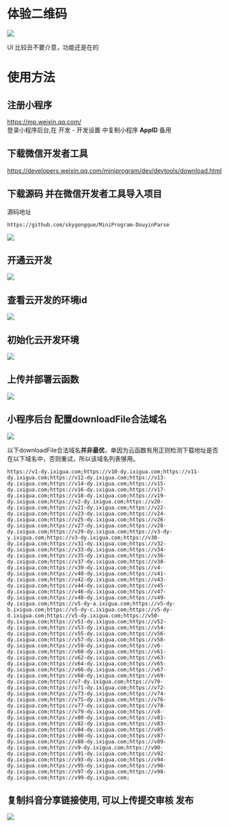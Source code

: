 # 体验二维码
![](pics/gh_0398b035b95e_258%20(1).jpg)  

UI 比较丑不要介意，功能还是在的  

# 使用方法

## 注册小程序

https://mp.weixin.qq.com/  
登录小程序后台,在 开发 - 开发设置 中复制小程序 **AppID** 备用    

## 下载微信开发者工具
https://developers.weixin.qq.com/miniprogram/dev/devtools/download.html

## 下载源码 并在微信开发者工具导入项目

源码地址  
```
https://github.com/skygongque/MiniProgram-DouyinParse
```
![](pics/01.png)
## 开通云开发
![](pics/02.png)

## 查看云开发的环境id
![](pics/03.png)

## 初始化云开发环境
![](pics/04.png)

## 上传并部署云函数
![](pics/05.png)

## 小程序后台 配置downloadFile合法域名
![](pics/06.png)

以下downloadFile合法域名**并非最优**，单因为云函数有用正则检测下载地址是否在以下域名中，否则重试，所以该域名列表够用。    
```
https://v1-dy.ixigua.com;https://v10-dy.ixigua.com;https://v11-dy.ixigua.com;https://v12-dy.ixigua.com;https://v13-dy.ixigua.com;https://v14-dy.ixigua.com;https://v15-dy.ixigua.com;https://v16-dy.ixigua.com;https://v17-dy.ixigua.com;https://v18-dy.ixigua.com;https://v19-dy.ixigua.com;https://v2-dy.ixigua.com;https://v20-dy.ixigua.com;https://v21-dy.ixigua.com;https://v22-dy.ixigua.com;https://v23-dy.ixigua.com;https://v24-dy.ixigua.com;https://v25-dy.ixigua.com;https://v26-dy.ixigua.com;https://v27-dy.ixigua.com;https://v28-dy.ixigua.com;https://v29-dy.ixigua.com;https://v3-dy-y.ixigua.com;https://v3-dy.ixigua.com;https://v30-dy.ixigua.com;https://v31-dy.ixigua.com;https://v32-dy.ixigua.com;https://v33-dy.ixigua.com;https://v34-dy.ixigua.com;https://v35-dy.ixigua.com;https://v36-dy.ixigua.com;https://v37-dy.ixigua.com;https://v38-dy.ixigua.com;https://v39-dy.ixigua.com;https://v4-dy.ixigua.com;https://v40-dy.ixigua.com;https://v41-dy.ixigua.com;https://v42-dy.ixigua.com;https://v43-dy.ixigua.com;https://v44-dy.ixigua.com;https://v45-dy.ixigua.com;https://v46-dy.ixigua.com;https://v47-dy.ixigua.com;https://v48-dy.ixigua.com;https://v49-dy.ixigua.com;https://v5-dy-a.ixigua.com;https://v5-dy-b.ixigua.com;https://v5-dy-c.ixigua.com;https://v5-dy-d.ixigua.com;https://v5-dy.ixigua.com;https://v50-dy.ixigua.com;https://v51-dy.ixigua.com;https://v52-dy.ixigua.com;https://v53-dy.ixigua.com;https://v54-dy.ixigua.com;https://v55-dy.ixigua.com;https://v56-dy.ixigua.com;https://v57-dy.ixigua.com;https://v58-dy.ixigua.com;https://v59-dy.ixigua.com;https://v6-dy.ixigua.com;https://v60-dy.ixigua.com;https://v61-dy.ixigua.com;https://v62-dy.ixigua.com;https://v63-dy.ixigua.com;https://v64-dy.ixigua.com;https://v65-dy.ixigua.com;https://v66-dy.ixigua.com;https://v67-dy.ixigua.com;https://v68-dy.ixigua.com;https://v69-dy.ixigua.com;https://v7-dy.ixigua.com;https://v70-dy.ixigua.com;https://v71-dy.ixigua.com;https://v72-dy.ixigua.com;https://v73-dy.ixigua.com;https://v74-dy.ixigua.com;https://v75-dy.ixigua.com;https://v76-dy.ixigua.com;https://v77-dy.ixigua.com;https://v78-dy.ixigua.com;https://v79-dy.ixigua.com;https://v8-dy.ixigua.com;https://v80-dy.ixigua.com;https://v81-dy.ixigua.com;https://v82-dy.ixigua.com;https://v83-dy.ixigua.com;https://v84-dy.ixigua.com;https://v85-dy.ixigua.com;https://v86-dy.ixigua.com;https://v87-dy.ixigua.com;https://v88-dy.ixigua.com;https://v89-dy.ixigua.com;https://v9-dy.ixigua.com;https://v90-dy.ixigua.com;https://v91-dy.ixigua.com;https://v92-dy.ixigua.com;https://v93-dy.ixigua.com;https://v94-dy.ixigua.com;https://v95-dy.ixigua.com;https://v96-dy.ixigua.com;https://v97-dy.ixigua.com;https://v98-dy.ixigua.com;https://v99-dy.ixigua.com;
```

## 复制抖音分享链接使用, 可以上传提交审核 发布
![](pics/07.png)
